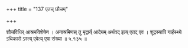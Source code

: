 +++
title = "137 एतच् छौचम्"

+++


शौचविधिर् आश्रमविशेषेण । अनाश्रमिणस् तु मृद्वार्य् आदेयम् अर्थवद् इत्य् एतद् एव । शूद्रस्यापि गार्हस्थ्ये ऽधिकारो ऽस्त्य् एवेत्य् एषा संख्या ॥ ५.१३५ ॥